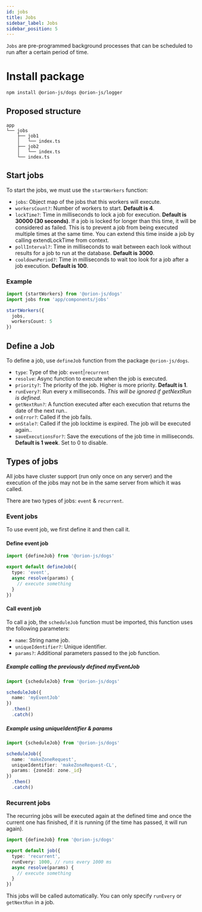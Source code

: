```yaml
---
id: jobs
title: Jobs
sidebar_label: Jobs
sidebar_position: 5
---
```


`Jobs` are pre-programmed background processes that can be scheduled to run after a certain period of time.

# Install package

```bash npm2yarn
npm install @orion-js/dogs @orion-js/logger
```

## Proposed structure

```
app
└── jobs
    ├── job1
    │   └── index.ts
    ├── job2
    │   └── index.ts
    └── index.ts
```

## Start jobs

To start the jobs, we must use the `startWorkers` function:

- `jobs`: Object map of the jobs that this workers will execute.
- `workersCount?`: Number of workers to start. **Default is 4**.
- `lockTime?`: Time in milliseconds to lock a job for execution. **Default is 30000 (30 seconds)**. If a job is locked for longer than this time, it will be considered as failed. This is to prevent a job from being executed multiple times at the same time. You can extend this time inside a job by calling extendLockTime from context.
- `pollInterval?`: Time in milliseconds to wait between each look without results for a job to run at the database. **Default is 3000**.
- `cooldownPeriod?`: Time in milliseconds to wait too look for a job after a job execution. **Default is 100**.

### Example

```ts title="app/jobs/index.ts"
import {startWorkers} from '@orion-js/dogs'
import jobs from 'app/components/jobs'

startWorkers({
  jobs,
  workersCount: 5
})
```

## Define a Job

To define a job, use `defineJob` function from the package `@orion-js/dogs`.

- `type`: Type of the job: `event`|`recurrent`
- `resolve`: Async function to execute when the job is executed.
- `priority?`: The priority of the job. Higher is more priority. **Default is 1**.
- `runEvery?`: Run every x milliseconds. _This will be ignored if getNextRun is defined._
- `getNextRun?`: A function executed after each execution that returns the date of the next run..
- `onError?`: Called if the job fails.
- `onStale?`: Called if the job locktime is expired. The job will be executed again..
- `saveExecutionsFor?`: Save the executions of the job time in milliseconds. **Default is 1 week**. Set to 0 to disable.

## Types of jobs

All jobs have cluster support (run only once on any server) and the execution of the jobs may not be in the same server from which it was called.

There are two types of jobs: `event` & `recurrent`.

### Event jobs

To use event job, we first define it and then call it.

#### Define event job

```ts title="myEventJob.ts"
import {defineJob} from '@orion-js/dogs'

export default defineJob({
  type: 'event',
  async resolve(params) {
    // execute something
  }
})
```

#### Call event job

To call a job, the `scheduleJob` function must be imported, this function uses the following parameters:

- `name`: String name job.
- `uniqueIdentifier?`: Unique identifier.
- `params?`: Additional parameters passed to the job function.

##### Example calling the previously defined myEventJob

```ts
import {scheduleJob} from '@orion-js/dogs'

scheduleJob({
  name: 'myEventJob'
})
  .then()
  .catch()
```

##### Example using uniqueIdentifier & params

```ts
import {scheduleJob} from '@orion-js/dogs'

scheduleJob({
  name: 'makeZoneRequest',
  uniqueIdentifier: 'makeZoneRequest-CL',
  params: {zoneId: zone._id}
})
  .then()
  .catch()
```

### Recurrent jobs

The recurring jobs will be executed again at the defined time and once the current one has finished, if it is running (if the time has passed, it will run again).

```ts
import {defineJob} from '@orion-js/dogs'

export default job({
  type: 'recurrent',
  runEvery: 1000, // runs every 1000 ms
  async resolve(params) {
    // execute something
  }
})
```

This jobs will be called automatically. You can only specify `runEvery` or `getNextRun` in a job.
